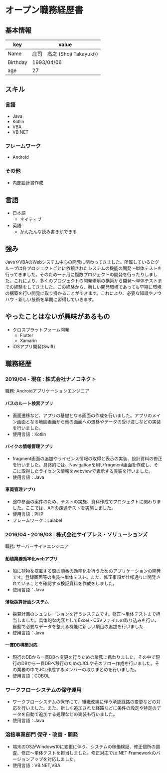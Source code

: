 # オープン職務経歴書

## 基本情報

|key|value|
|---|-----|
|Name|庄司　高之 (Shoji Takayuki))|
|Birthday|1993/04/06|
|age|27|

## スキル
### 言語

- Java
- Kotlin
- VBA
- VB.NET

### フレームワーク

- Android

### その他

- 内部設計書作成

## 言語

- 日本語
  - ネイティブ
- 英語
  - かんたんな読み書きができる

## 強み
JavaやVBAのWebシステム中心の開発に関わってきました。所属しているたグループは各プロジェクトごとに依頼されたシステムの機能の開発～単体テストを行ってきました。そのため一ヶ月に複数プロジェクトの開発を行ったりしました。これにより、多くのプロジェクトの開発環境の構築から開発～単体テストまでの経験をしてきました。この経験から、新しい開発環境であっても早期に環境の構築を行い開発に取り掛かることができます。これにより、必要な知識やノウハウ・新しい技術を早期に習得していきます。

## やったことはないが興味があるもの

- クロスプラットフォーム開発
  - Flutter
  - Xamarin
- iOSアプリ開発(Swift)

## 職務経歴

### 2019/04 - 現在 : 株式会社ナノコネクト

職務: Androidアプリケーションエンジニア

#### バスのルート検索アプリ

- 画面遷移など、アプリの基礎となる画面の作成を行いました。アプリのメイン画面となる地図画面から他の画面への遷移やデータの受け渡しなどの実装を行いました。
- 使用言語：Kotlin

#### バイクの情報管理アプリ

- fragment画面の追加やライセンス情報の取得と表示の実装、設計資料の修正を行いました。具体的には、Navigationを用いfragment画面を作成し、そこに取得したライセンス情報をwebviewで表示する実装を行いました。
- 使用言語：Java

#### 車両管理アプリ

- 途中参画の案件のため、テストの実施、資料作成でプロジェクトに関わりました。ここでは、APIの疎通テストを実施しました。
- 使用言語：PHP
- フレームワーク：Lalabel

### 2016/04 - 2019/03 : 株式会社サイプレス・ソリューションズ

職務: サーバーサイドエンジニア

#### 船積業務効率化webアプリ

- 船に荷物を搭載する際の順番の効率化を行うためのアプリケーションの開発です。登録画面等の実装～単体テスト。また、修正事項が仕様通りに開発されていることを確認する検証資料を作成をしました。
- 使用言語：Java

#### 薄板採算計画システム

- 採算計画のシュミレーションを行うシステムです。修正～単体テストまで担当しました。具体的な内容としてExcel・CSVファイルの取り込みを行い、自動で必要なデータを整える機能に新しい項目の追加を行いました.
- 使用言語：Java

#### 一貫DB構築対応

- 現行のDBから一貫DBへ変更を行うための業務に携わりました。その中で現行のDBから一貫DBへ移行のためのJCLやそのフロー作成を行いました。その業務の中でJCL作成するメンバーの取りまとめを行いました。
- 使用言語：COBOL

### ワークフローシステムの保守運用

- ワークフローシステムの保守にて、組織改編に伴う承認経路の変更などの対応を行いました。また、新しく追加された経路などに条件の設定や特定のデータを自動で追加する処理などの実装も行いました。
- 使用言語：Java

### 溶接事業部門 保守・改善・開発

- 端末のOSがWindows10に変更に伴う、システムの稼働検証、修正個所の調査、修正～単体テストを担当しました。修正対応では.NET Frameworkのバージョンアップを対応しました。
- 使用言語：VB.NET,VBA